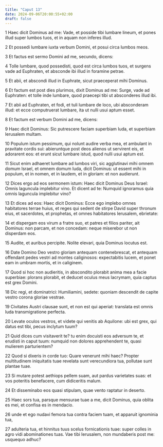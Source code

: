 ```yaml
---
title: "Caput 13"
date: 2024-09-06T20:00:55+02:00
draft: false
---
```



1 Haec dicit Dominus ad me: Vade, et posside tibi lumbare lineum, et pones illud super lumbos tuos, et in aquam non inferes illud.

2 Et possedi lumbare iuxta verbum Domini, et posui circa lumbos meos.

3 Et factus est sermo Domini ad me, secundo, dicens:

4 Tolle lumbare, quod possedisti, quod est circa lumbos tuos, et surgens vade ad Euphraten, et absconde ibi illud in foramine petrae.

5 Et abii, et abscondi illud in Euphrate, sicut praeceperat mihi Dominus.

6 Et factum est post dies plurimos, dixit Dominus ad me: Surge, vade ad Euphraten: et tolle inde lumbare, quod praecepi tibi ut absconderes illud ibi.

7 Et abii ad Euphraten, et fodi, et tuli lumbare de loco, ubi absconderam illud: et ecce computruerat lumbare, ita ut nulli usui aptum esset.

8 Et factum est verbum Domini ad me, dicens:

9 Haec dicit Dominus: Sic putrescere faciam superbiam Iuda, et superbiam Ierusalem multam.

10 Populum istum pessimum, qui nolunt audire verba mea, et ambulant in pravitate cordis sui: abieruntque post deos alienos ut servirent eis, et adorarent eos: et erunt sicut lumbare istud, quod nulli usui aptum est.

11 Sicut enim adhaeret lumbare ad lumbos viri, sic agglutinavi mihi omnem domum Israel, et omnem domum Iuda, dicit Dominus: ut essent mihi in populum, et in nomen, et in laudem, et in gloriam: et non audierunt.

12 Dices ergo ad eos sermonem istum: Haec dicit Dominus Deus Israel: Omnis laguncula implebitur vino. Et dicent ad te: Numquid ignoramus quia omnis laguncula implebitur vino?

13 Et dices ad eos: Haec dicit Dominus: Ecce ego implebo omnes habitatores terrae huius, et reges qui sedent de stirpe David super thronum eius, et sacerdotes, et prophetas, et omnes habitatores Ierusalem, ebrietate:

14 et dispergam eos virum a fratre suo, et patres et filios pariter, ait Dominus: non parcam, et non concedam: neque miserebor ut non disperdam eos.

15 Audite, et auribus percipite. Nolite elevari, quia Dominus locutus est.

16 Date Domino Deo vestro gloriam antequam contenebrescat, et antequam offendant pedes vestri ad montes caliginosos: expectabitis lucem, et ponet eam in umbram mortis, et in caliginem.

17 Quod si hoc non audieritis, in abscondito plorabit anima mea a facie superbiae: plorans plorabit, et deducet oculus meus lacrymam, quia captus est grex Domini.

18 Dic regi, et dominatrici: Humiliamini, sedete: quoniam descendit de capite vestro corona gloriae vestrae.

19 Civitates Austri clausae sunt, et non est qui aperiat: translata est omnis Iuda transmigratione perfecta.

20 Levate oculos vestros, et videte qui venitis ab Aquilone: ubi est grex, qui datus est tibi, pecus inclytum tuum?

21 Quid dices cum visitaverit te? tu enim docuisti eos adversum te, et erudisti in caput tuum: numquid non dolores apprehendent te, quasi mulierem parturientem?

22 Quod si dixeris in corde tuo: Quare venerunt mihi haec? Propter multitudinem iniquitatis tuae revelata sunt verecundiora tua, pollutae sunt plantae tuae.

23 Si mutare potest aethiops pellem suam, aut pardus varietates suas: et vos poteritis benefacere, cum didiceritis malum.

24 Et disseminabo eos quasi stipulam, quae vento raptatur in deserto.

25 Haec sors tua, parsque mensurae tuae a me, dicit Dominus, quia oblita es mei, et confisa es in mendacio.

26 unde et ego nudavi femora tua contra faciem tuam, et apparuit ignominia tua,

27 adulteria tua, et hinnitus tuus scelus fornicationis tuae: super colles in agro vidi abominationes tuas. Vae tibi Ierusalem, non mundaberis post me: usquequo adhuc?

